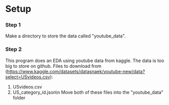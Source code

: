 # Setup
### Step 1
Make a directory to store the data called "youtube_data".
### Step 2
This program does an EDA using youtube data from kaggle. The data is too big to store on github.
Files to download from (https://www.kaggle.com/datasets/datasnaek/youtube-new/data?select=USvideos.csv):
  1. USvideos.csv
  2. US_category_id.json\n
Move both of these files into the "youtube_data" folder
